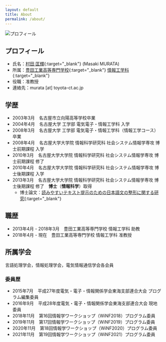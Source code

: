 ```yaml
---
layout: default
title: About
permalink: /about/
---
```


![プロフィール]({{site.baseurl}}/assets/images/profile.jpg)

## プロフィール

- 氏名：[村田 匡輝](https://researchmap.jp/Masaki_MURATA){:target="_blank"} (Masaki MURATA)
- 所属：[豊田工業高等専門学校](https://www.toyota-ct.ac.jp/j/index.php){:target="_blank"} [情報工学科](http://www.ice.toyota-ct.ac.jp/jp/){:target="_blank"}
- 役職：准教授
- 連絡先：murata [at] toyota-ct.ac.jp

## 学歴

- 2003年3月　名古屋市立向陽高等学校卒業
- 2004年4月　名古屋大学 工学部 電気電子・情報工学科 入学
- 2008年3月　名古屋大学 工学部 電気電子・情報工学科（情報工学コース） 卒業
- 2008年4月　名古屋大学大学院 情報科学研究科 社会システム情報学専攻 博士前期課程 入学
- 2010年3月　名古屋大学大学院 情報科学研究科 社会システム情報学専攻 博士前期課程 修了
- 2010年4月　名古屋大学大学院 情報科学研究科 社会システム情報学専攻 博士後期課程 入学
- 2013年3月　名古屋大学大学院 情報科学研究科 社会システム情報学専攻 博士後期課程 修了　__博士__（__情報科学__）取得
  - 博士論文：[読みやすいテキスト提示のための日本語文の整形に関する研究](https://nagoya.repo.nii.ac.jp/records/15926#.YU1hxmZLjzc){:target="_blank"}

## 職歴

- 2013年4月 - 2018年3月　豊田工業高等専門学校 情報工学科 助教
- 2018年4月 - 現在　豊田工業高等専門学校 情報工学科 准教授

<!-- ## 賞罰

- 平成21年度 電子情報通信学会東海支部 学生研究奨励賞
- 平成22年度 名古屋大学学術奨励賞
- 平成23年度 電気関係学会東海支部連合大会 奨励賞 -->

## 所属学会

言語処理学会，情報処理学会，電気情報通信学会各会員

### 委員歴

- 2015年7月　平成27年度電気・電子・情報関係学会東海支部連合大会 プログラム編集委員
- 2016年9月　平成28年度電気・電子・情報関係学会東海支部連合大会 現地委員
- 2018年11月　第16回情報学ワークショップ（WiNF2018）プログラム委員
- 2019年11月　第17回情報学ワークショップ（WiNF2019）プログラム委員
- 2020年11月　第18回情報学ワークショップ（WiNF2020）プログラム委員
- 2021年11月　第19回情報学ワークショップ（WiNF2021）プログラム委員
